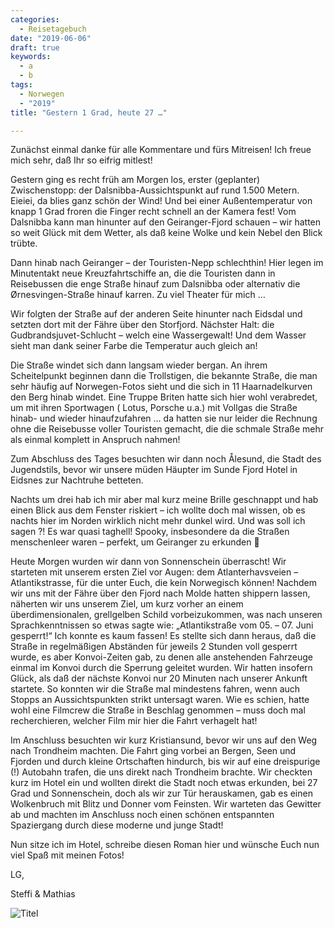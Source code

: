 ```yaml
---
categories:
  - Reisetagebuch
date: "2019-06-06"
draft: true
keywords:
  - a
  - b
tags:
  - Norwegen
  - "2019"
title: "Gestern 1 Grad, heute 27 …"

---
```


Zunächst einmal danke für alle Kommentare und fürs Mitreisen! Ich freue mich
sehr, daß Ihr so eifrig mitlest!

Gestern ging es recht früh am Morgen los, erster (geplanter) Zwischenstopp: der
Dalsnibba-Aussichtspunkt auf rund 1.500 Metern. Eieiei, da blies ganz schön der
Wind! Und bei einer Außentemperatur von knapp 1 Grad froren die Finger recht
schnell an der Kamera fest! Vom Dalsnibba kann man hinunter auf den
Geiranger-Fjord schauen – wir hatten so weit Glück mit dem Wetter, als daß keine
Wolke und kein Nebel den Blick trübte.

Dann hinab nach Geiranger – der Touristen-Nepp schlechthin! Hier legen im
Minutentakt neue Kreuzfahrtschiffe an, die die Touristen dann in Reisebussen die
enge Straße hinauf zum Dalsnibba oder alternativ die Ørnesvingen-Straße
hinauf karren. Zu viel Theater für mich …

Wir folgten der Straße auf der anderen Seite hinunter nach Eidsdal und setzten
dort mit der Fähre über den Storfjord. Nächster Halt: die
Gudbrandsjuvet-Schlucht – welch eine Wassergewalt! Und dem Wasser sieht man dank
seiner Farbe die Temperatur auch gleich an!

Die Straße windet sich dann langsam wieder bergan. An ihrem Scheitelpunkt
beginnen dann die Trollstigen, die bekannte Straße, die man sehr häufig auf
Norwegen-Fotos sieht und die sich in 11 Haarnadelkurven den Berg hinab windet.
Eine Truppe Briten hatte sich hier wohl verabredet, um mit ihren Sportwagen (
Lotus, Porsche u.a.) mit Vollgas die Straße hinab- und wieder hinaufzufahren …
da hatten sie nur leider die Rechnung ohne die Reisebusse voller Touristen
gemacht, die die schmale Straße mehr als einmal komplett in Anspruch nahmen!

Zum Abschluss des Tages besuchten wir dann noch Ålesund, die Stadt des
Jugendstils, bevor wir unsere müden Häupter im Sunde Fjord Hotel in Eidsnes zur
Nachtruhe betteten.

Nachts um drei hab ich mir aber mal kurz meine Brille geschnappt und hab einen
Blick aus dem Fenster riskiert – ich wollte doch mal wissen, ob es nachts hier
im Norden wirklich nicht mehr dunkel wird. Und was soll ich sagen ?! Es war
quasi taghell! Spooky, insbesondere da die Straßen menschenleer waren – perfekt,
um Geiranger zu erkunden 🙂

Heute Morgen wurden wir dann von Sonnenschein überrascht! Wir starteten mit
unserem ersten Ziel vor Augen: dem Atlanterhavsveien – Atlantikstrasse, für die
unter Euch, die kein Norwegisch können! Nachdem wir uns mit der Fähre über den
Fjord nach Molde hatten shippern lassen, näherten wir uns unserem Ziel, um kurz
vorher an einem überdimensionalen, grellgelben Schild vorbeizukommen, was nach
unseren Sprachkenntnissen so etwas sagte wie: „Atlantikstraße vom 05. – 07. Juni
gesperrt!“ Ich konnte es kaum fassen! Es stellte sich dann heraus, daß die
Straße in regelmäßigen Abständen für jeweils 2 Stunden voll gesperrt wurde, es
aber Konvoi-Zeiten gab, zu denen alle anstehenden Fahrzeuge einmal im Konvoi
durch die Sperrung geleitet wurden. Wir hatten insofern Glück, als daß der
nächste Konvoi nur 20 Minuten nach unserer Ankunft startete. So konnten wir die
Straße mal mindestens fahren, wenn auch Stopps an Aussichtspunkten strikt
untersagt waren. Wie es schien, hatte wohl eine Filmcrew die Straße in Beschlag
genommen – muss doch mal recherchieren, welcher Film mir hier die Fahrt
verhagelt
hat!

Im Anschluss besuchten wir kurz Kristiansund, bevor wir uns auf den Weg nach
Trondheim machten. Die Fahrt ging vorbei an Bergen, Seen und Fjorden und durch
kleine Ortschaften hindurch, bis wir auf eine dreispurige (!) Autobahn trafen,
die uns direkt nach Trondheim brachte. Wir checkten kurz im Hotel ein und
wollten direkt die Stadt noch etwas erkunden, bei 27 Grad und Sonnenschein, doch
als wir zur Tür herauskamen, gab es einen Wolkenbruch mit Blitz und Donner vom
Feinsten. Wir warteten das Gewitter ab und machten im Anschluss noch einen
schönen entspannten Spaziergang durch diese moderne und junge Stadt!

Nun sitze ich im Hotel, schreibe diesen Roman hier und wünsche Euch nun viel
Spaß mit meinen Fotos!

LG,

Steffi & Mathias

![Titel](...)
<!-- Abendstimmung auf dem Camping Nygård -->